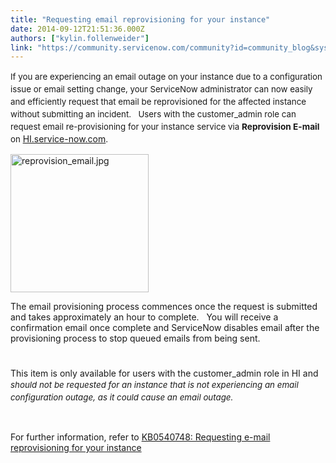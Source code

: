 ```yaml
---
title: "Requesting email reprovisioning for your instance"
date: 2014-09-12T21:51:36.000Z
authors: ["kylin.follenweider"]
link: "https://community.servicenow.com/community?id=community_blog&sys_id=324e66addbd0dbc01dcaf3231f9619b6"
---
```

<p><span style="font-size: 10pt; line-height: 1.5em;">If you are experiencing an email outage on your instance due to a configuration issue or email setting change, your ServiceNow administrator can now easily and efficiently request that email be reprovisioned for the affected instance without submitting an incident.   Users with the customer_admin role can request email re-provisioning for your instance service via </span><span style="font-size: 13.63636302948px;"><strong>Reprovision E-mail</strong> </span><span style="font-size: 10pt; line-height: 1.5em;"> on </span><a title="k-external-small" class="jive-link-external-small" href="https://HI.service-now.com/" rel="nofollow" target="_blank">HI.service-now.com</a><span style="font-size: 10pt; line-height: 1.5em;">.</span></p><p><a _jive_internal="true" href="/servlet/JiveServlet/showImage/38-3436-13639/reprovision_email.jpg"><img  alt="reprovision_email.jpg" class="image-0 jive-image" height="188" src="d9259006db589704ed6af3231f9619ad.iix" style="max-width: 620px; height: auto;" width="221"/></a></p><p>The email provisioning process commences once the request is submitted and takes approximately an hour to complete.   You will receive a confirmation email once complete and ServiceNow disables email after the provisioning process to stop queued emails from being sent.</p><p style="min-height: 8pt; height: 8pt; padding: 0px;">  </p><p>This item is only available for users with the customer_admin role in HI and <span style="font-size: 10pt; line-height: 1.5em;"><em>should not be requested for an instance that is not experiencing an email configuration outage, as it could cause an email outage.</em></span></p><p><em><br/></em></p><p>For further information, refer to <a title="k-external-small" class="jive-link-external-small" href="https://hi.service-now.com/kb_view.do?sysparm_article=KB0540748" rel="nofollow" target="_blank">KB0540748: Requesting e-mail reprovisioning for your instance</a></p>
